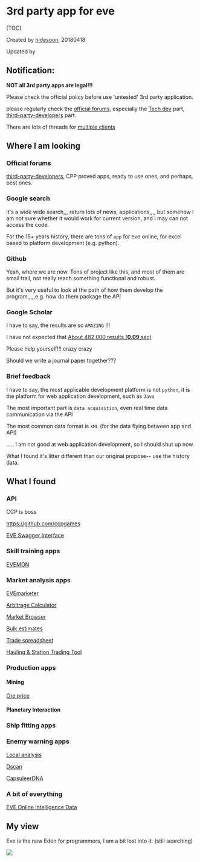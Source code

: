 # 3rd party app for eve

[TOC]

Created by [hidesoon](https://github.com/hidesoon), 20180418

Updated by 

## Notification:

**NOT all 3rd party apps are legal!!!**

Please check the official policy before use 'untested'  3rd party application.

please regularly check the [official forums](https://forums.eveonline.com/), especially the [Tech dev](https://forums.eveonline.com/c/technology-research) part, [third-party-developers](https://forums.eveonline.com/c/technology-research/third-party-developers) part.

There are lots of threads for [multiple clients](https://forums.eveonline.com/c/technology-research/eve-launcher)



## Where I am looking

### Official forums

 [third-party-developers](https://forums.eveonline.com/c/technology-research/third-party-developers), CPP proved apps, ready to use ones, and perhaps, best ones.

### Google search

it's a wide wide search,,, return lots of news, applications,,,, but somehow I am not sure whether it would work for current version, and I may can not access the code.

For the 15+ years history, there are tons of `app` for eve online, for excel based to platform development (e.g. python).

### Github

Yeah, where we are now. Tons of project like this, and most of them are small trail, not really reach something functional and robust. 

But it's very useful to look at the path of how them develop the program,,,,,e.g. how do them package the API

### Google Scholar

I have to say, the results are so `AMAZING` !!!

I have not expected that [About 482,000 results (**0.09** sec)](https://scholar.google.co.uk/scholar?hl=en&as_sdt=0%2C5&q=eve+online&btnG=)

Please help yourself!!! crazy crazy

Should we write a journal paper together???

### Brief feedback 

I have to say, the most applicable development platform is not `python`, it is the platform for web application development, such as `Java`

The most important part is  `data acquisition`, even real time data communication via the API 

The most common data format is `XML` (for the data flying between app and API)

 ..... I am not good at web application development, so I should shut up now.

What I found it's litter different than our original propose-- use the history data. 

## What I found

### API

CCP is boss

https://github.com/ccpgames

[EVE Swagger Interface](https://esi.tech.ccp.is/ui/)

### Skill training apps

[EVEMON](https://github.com/evemondevteam/evemon)

### Market analysis apps

[EVEmarketer](https://evemarketer.com/)

[Arbitrage Calculator](https://www.evedata.org/arbitrageCalculator)

[Market Browser](https://www.evedata.org/marketBrowser)

[Bulk estimates](http://evepraisal.com/)

[Trade spreadsheet](https://forums.eveonline.com/t/moneybag-free-service-free-trade-spreadsheet-moneybag/46376)

[Hauling & Station Trading Tool](https://evetrade.space/)
### Production apps

#### Mining

[Ore price](https://ore.cerlestes.de/ore)

#### Planetary Interaction


### Ship fitting apps

### Enemy warning apps

[Local analysis](https://www.evedata.org/localIntel)

[Dscan](https://dscan.me/)

[CapsuleerDNA](https://dscan.me/dna/)

### A bit of everything

 [EVE Online Intelligence Data](https://www.evedata.org/)

## My view

Eve is the new Eden for programmers, I am a bit lost into it. (still searching)







![](https://i.ytimg.com/vi/9TEGk_Viwx4/maxresdefault.jpg)
